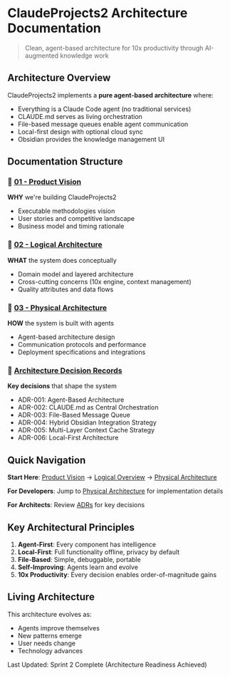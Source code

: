 # ClaudeProjects2 Architecture Documentation

> Clean, agent-based architecture for 10x productivity through AI-augmented knowledge work

## Architecture Overview

ClaudeProjects2 implements a **pure agent-based architecture** where:
- Everything is a Claude Code agent (no traditional services)
- CLAUDE.md serves as living orchestration
- File-based message queues enable agent communication
- Local-first design with optional cloud sync
- Obsidian provides the knowledge management UI

## Documentation Structure

### 📘 [01 - Product Vision](01-product-vision/)
**WHY** we're building ClaudeProjects2
- Executable methodologies vision
- User stories and competitive landscape
- Business model and timing rationale

### 📗 [02 - Logical Architecture](02-logical-architecture/)
**WHAT** the system does conceptually
- Domain model and layered architecture
- Cross-cutting concerns (10x engine, context management)
- Quality attributes and data flows

### 📙 [03 - Physical Architecture](03-physical-architecture/)
**HOW** the system is built with agents
- Agent-based architecture design
- Communication protocols and performance
- Deployment specifications and integrations

### 📕 [Architecture Decision Records](ADRs/)
**Key decisions** that shape the system
- ADR-001: Agent-Based Architecture
- ADR-002: CLAUDE.md as Central Orchestration
- ADR-003: File-Based Message Queue
- ADR-004: Hybrid Obsidian Integration Strategy
- ADR-005: Multi-Layer Context Cache Strategy
- ADR-006: Local-First Architecture

## Quick Navigation

**Start Here**: [Product Vision](01-product-vision/README.md) → [Logical Overview](02-logical-architecture/Overview.md) → [Physical Architecture](03-physical-architecture/Agent-Based-Physical-Architecture.md)

**For Developers**: Jump to [Physical Architecture](03-physical-architecture/) for implementation details

**For Architects**: Review [ADRs](ADRs/) for key decisions

## Key Architectural Principles

1. **Agent-First**: Every component has intelligence
2. **Local-First**: Full functionality offline, privacy by default
3. **File-Based**: Simple, debuggable, portable
4. **Self-Improving**: Agents learn and evolve
5. **10x Productivity**: Every decision enables order-of-magnitude gains

## Living Architecture

This architecture evolves as:
- Agents improve themselves
- New patterns emerge
- User needs change
- Technology advances

Last Updated: Sprint 2 Complete (Architecture Readiness Achieved)
